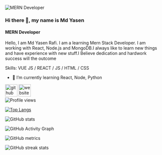 ![MERN Developer](https://i.ibb.co/HB8NsJk/Version-control-cuate-1.png)

### Hi there 👋, my name is Md Yasen
#### MERN Developer

Hello, I am  Md  Yasen Rafi. I am a  learning Mern Stack Developer. I am working with React, Node.js and MongoDB.I always like to learn new things and have experience with new stuff.I Believe dedication and hardwork success will the outcome

Skills: VUE JS / REACT / JS / HTML / CSS

- 🌱 I’m currently learning React, Node, Python 


[<img src='https://cdn.jsdelivr.net/npm/simple-icons@3.0.1/icons/github.svg' alt='github' height='40'>](https://github.com/mdyasenrafe)  [<img src='https://cdn.jsdelivr.net/npm/simple-icons@3.0.1/icons/icloud.svg' alt='website' height='40'>](https://mdyasenrafe.netlify.app/)  
![Profile views](https://gpvc.arturio.dev/mdyasenrafe)  

[![Top Langs](https://github-readme-stats.vercel.app/api/top-langs/?username=mdyasenrafe)](https://github.com/anuraghazra/github-readme-stats)

![GitHub stats](https://github-readme-stats.vercel.app/api?username=mdyasenrafe&show_icons=true&count_private=true)  

![GitHub Activity Graph](https://activity-graph.herokuapp.com/graph?username=mdyasenrafe)  

![GitHub metrics](https://metrics.lecoq.io/mdyasenrafe)  

![GitHub streak stats](https://github-readme-streak-stats.herokuapp.com/?user=mdyasenrafe)  

